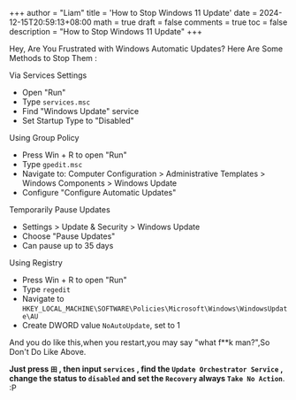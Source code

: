 +++
author = "Liam"
title = 'How to Stop Windows 11 Update'
date = 2024-12-15T20:59:13+08:00
math = true 
draft = false
comments = true
toc = false
description = "How to Stop Windows 11 Update"
+++

Hey, Are You Frustrated with Windows Automatic Updates? Here Are Some Methods to Stop Them :

Via Services Settings

- Open "Run"
- Type `services.msc`
- Find "Windows Update" service
- Set Startup Type to "Disabled"

Using Group Policy

- Press Win + R to open "Run"
- Type `gpedit.msc`
- Navigate to: Computer Configuration > Administrative Templates > Windows Components > Windows Update
- Configure "Configure Automatic Updates"

Temporarily Pause Updates

- Settings > Update & Security > Windows Update
- Choose "Pause Updates"
- Can pause up to 35 days

Using Registry

- Press Win + R to open "Run"
- Type `regedit`
- Navigate to `HKEY_LOCAL_MACHINE\SOFTWARE\Policies\Microsoft\Windows\WindowsUpdate\AU`
- Create DWORD value `NoAutoUpdate`, set to 1

And you do like this,when you restart,you may say "what f**k man?",So Don't Do Like Above.

**Just press `田` , then input `services` , find the `Update Orchestrator Service` , change the status to `disabled` and set the `Recovery` always `Take No Action`**. :P
